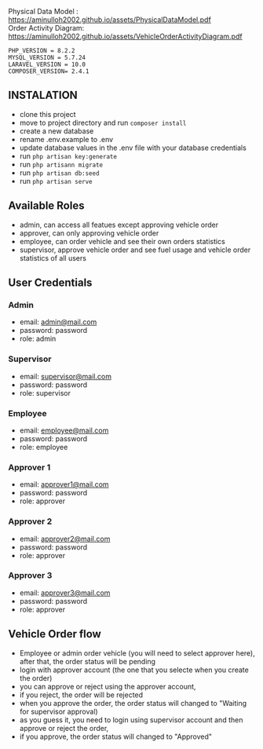 Physical Data Model : https://aminulloh2002.github.io/assets/PhysicalDataModel.pdf
<br>
Order Activity Diagram: https://aminulloh2002.github.io/assets/VehicleOrderActivityDiagram.pdf

```
PHP_VERSION = 8.2.2
MYSQL_VERSION = 5.7.24
LARAVEL_VERSION = 10.0
COMPOSER_VERSION= 2.4.1
```

## INSTALATION

-   clone this project
-   move to project directory and run `composer install`
-   create a new database
-   rename .env.example to .env
-   update database values in the .env file with your database credentials
-   run `php artisan key:generate`
-   run `php artisann migrate`
-   run `php artisan db:seed`
-   run `php artisan serve`

## Available Roles

-   admin, can access all featues except approving vehicle order
-   approver, can only approving vehicle order
-   employee, can order vehicle and see their own orders statistics
-   supervisor, approve vehicle order and see fuel usage and vehicle order statistics of all users

## User Credentials

### Admin

-   email: admin@mail.com
-   password: password
-   role: admin

### Supervisor

-   email: supervisor@mail.com
-   password: password
-   role: supervisor

### Employee

-   email: employee@mail.com
-   password: password
-   role: employee

### Approver 1

-   email: approver1@mail.com
-   password: password
-   role: approver

### Approver 2

-   email: approver2@mail.com
-   password: password
-   role: approver

### Approver 3

-   email: approver3@mail.com
-   password: password
-   role: approver

## Vehicle Order flow

-   Employee or admin order vehicle (you will need to select approver here), after that, the order status will be pending
-   login with approver account (the one that you selecte when you create the order)
-   you can approve or reject using the approver account,
-   if you reject, the order will be rejected
-   when you approve the order, the order status will changed to "Waiting for supervisor approval)
-   as you guess it, you need to login using supervisor account and then approve or reject the order,
-   if you approve, the order status will changed to "Approved"
